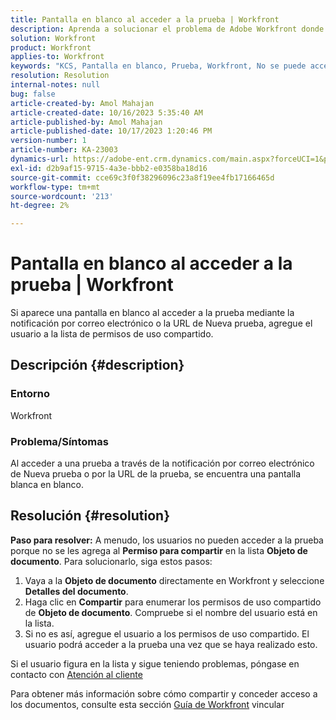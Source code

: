 ```yaml
---
title: Pantalla en blanco al acceder a la prueba | Workfront
description: Aprenda a solucionar el problema de Adobe Workfront donde aparece una pantalla en blanco al acceder a la prueba. Agregar un usuario a la lista de permisos para compartir.
solution: Workfront
product: Workfront
applies-to: Workfront
keywords: "KCS, Pantalla en blanco, Prueba, Workfront, No se puede acceder a la prueba, Pantalla en blanco para las pruebas"
resolution: Resolution
internal-notes: null
bug: false
article-created-by: Amol Mahajan
article-created-date: 10/16/2023 5:35:40 AM
article-published-by: Amol Mahajan
article-published-date: 10/17/2023 1:20:46 PM
version-number: 1
article-number: KA-23003
dynamics-url: https://adobe-ent.crm.dynamics.com/main.aspx?forceUCI=1&pagetype=entityrecord&etn=knowledgearticle&id=c774cfd4-e56b-ee11-8df0-6045bd006239
exl-id: d2b9af15-9715-4a3e-bbb2-e0358ba18d16
source-git-commit: cce69c3f0f38296096c23a8f19ee4fb17166465d
workflow-type: tm+mt
source-wordcount: '213'
ht-degree: 2%

---
```


# Pantalla en blanco al acceder a la prueba | Workfront


Si aparece una pantalla en blanco al acceder a la prueba mediante la notificación por correo electrónico o la URL de Nueva prueba, agregue el usuario a la lista de permisos de uso compartido.

## Descripción {#description}


### <b>Entorno</b>

Workfront



### <b>Problema/Síntomas</b>

Al acceder a una prueba a través de la notificación por correo electrónico de Nueva prueba o por la URL de la prueba, se encuentra una pantalla blanca en blanco.


## Resolución {#resolution}

<b>Paso para resolver:</b>
A menudo, los usuarios no pueden acceder a la prueba porque no se les agrega al <b>Permiso para compartir</b> en la lista <b>Objeto de documento</b>. Para solucionarlo, siga estos pasos:

1. Vaya a la <b>Objeto de documento</b> directamente en Workfront y seleccione <b>Detalles del documento</b>.
2. Haga clic en <b>Compartir</b> para enumerar los permisos de uso compartido de <b>Objeto de documento</b>. Compruebe si el nombre del usuario está en la lista.
3. Si no es así, agregue el usuario a los permisos de uso compartido. El usuario podrá acceder a la prueba una vez que se haya realizado esto.




Si el usuario figura en la lista y sigue teniendo problemas, póngase en contacto con [Atención al cliente](https://experienceleague.adobe.com/docs/workfront/using/basics/tips-tricks-for-basics/contact-customer-support.html)



Para obtener más información sobre cómo compartir y conceder acceso a los documentos, consulte esta sección [Guía de Workfront](https://experienceleague.adobe.com/docs/workfront/using/basics/grant-request-object-permissions/document-permissions.html) vincular
